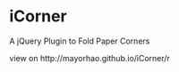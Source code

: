 # iCorner
<p>A jQuery Plugin to Fold Paper Corners</p>
<p>view on http://mayorhao.github.io/iCorner/r</p>
